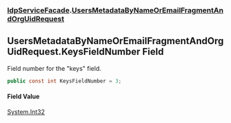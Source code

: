 ### [IdpServiceFacade](../index.md 'IdpServiceFacade').[UsersMetadataByNameOrEmailFragmentAndOrgUidRequest](index.md 'IdpServiceFacade\.UsersMetadataByNameOrEmailFragmentAndOrgUidRequest')

## UsersMetadataByNameOrEmailFragmentAndOrgUidRequest\.KeysFieldNumber Field

Field number for the "keys" field\.

```csharp
public const int KeysFieldNumber = 3;
```

#### Field Value
[System\.Int32](https://learn.microsoft.com/en-us/dotnet/api/system.int32 'System\.Int32')